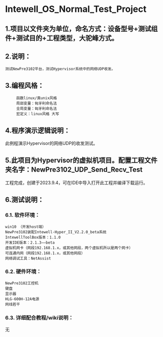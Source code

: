 # Intewell_OS_Normal_Test_Project


## 1.项目以文件夹为单位，命名方式：设备型号+测试组件+测试目的+工程类型，大驼峰方式。

## 2.说明：

    测试NewPre3102平台，测试Hypervisor系统中的网络UDP收发。

## 3.编程风格：

         函数linux/类unix风格
         局部变量：匈牙利命名法
         全局变量：匈牙利命名法
         宏定义：linux风格 大写
		 

## 4.程序演示逻辑说明：

此例程演示Hypervisor的网络UDP的收发测试。

## 5.此项目为Hypervisor的虚拟机项目。配置工程文件夹名字：NewPre3102_UDP_Send_Recv_Test

工程完成，创建于2023.9.4，可在IDE中导入打开此工程并编译下载运行。


## 6.测试说明：

### 6.1. 软件环境：

	win10 （开发host端）
	NewPre3102装配Intewell-Hyper_II_V2.2.0_beta系统
	IntewellToolBox版本：1.1.0
	开发IDE版本：2.1.3——beta
	虚拟机网卡（网段192.168.1.x，或其他网段，两个虚拟机所以是两个网卡）
	可连通内网（网段192.168.1.x，或其他网段）
	网络调试工具：NetAssist

	
### 6.2. 硬件环境：

	NewPre3102工控机
	键盘
	显示器
	HLG-600H-12A电源
	网线若干

	
### 6.3. 详细配合教程/wiki说明：

无

